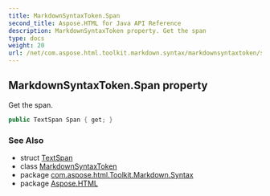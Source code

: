 ```yaml
---
title: MarkdownSyntaxToken.Span
second_title: Aspose.HTML for Java API Reference
description: MarkdownSyntaxToken property. Get the span
type: docs
weight: 20
url: /net/com.aspose.html.toolkit.markdown.syntax/markdownsyntaxtoken/span/
---
```

## MarkdownSyntaxToken.Span property

Get the span.

```java
public TextSpan Span { get; }
```

### See Also

* struct [TextSpan](../../../com.aspose.html.toolkit.markdown.syntax.text/textspan/)
* class [MarkdownSyntaxToken](../)
* package [com.aspose.html.Toolkit.Markdown.Syntax](../../markdownsyntaxtoken/)
* package [Aspose.HTML](../../../)
